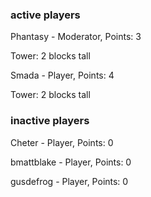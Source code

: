 ### active players
Phantasy - Moderator, Points: 3

Tower: 2 blocks tall

Smada - Player, Points: 4

Tower: 2 blocks tall

### inactive players

Cheter - Player, Points: 0

bmattblake - Player, Points: 0

gusdefrog - Player, Points: 0
